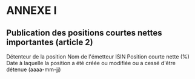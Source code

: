 # ANNEXE I

## Publication des positions courtes nettes importantes (article 2)

Détenteur de la position Nom de l'émetteur ISIN Position courte nette (%) Date à laquelle la position a été créée ou modifiée ou a cessé d'être détenue (aaaa-mm-jj)                                                  

